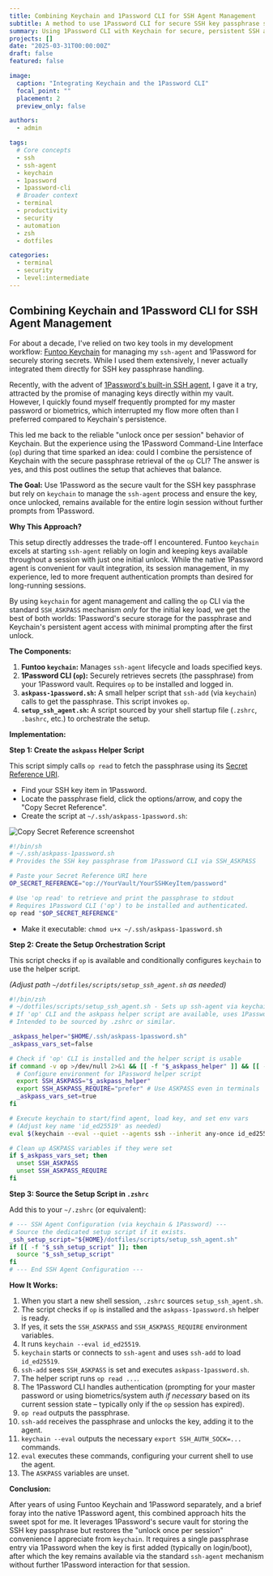 ```yaml
---
title: Combining Keychain and 1Password CLI for SSH Agent Management
subtitle: A method to use 1Password CLI for secure SSH key passphrase storage while leveraging Keychain for persistent agent access and minimal prompts.
summary: Using 1Password CLI with Keychain for secure, persistent SSH agent access with fewer password prompts after initial setup.
projects: []
date: "2025-03-31T00:00:00Z"
draft: false
featured: false

image:
  caption: "Integrating Keychain and the 1Password CLI"
  focal_point: ""
  placement: 2
  preview_only: false

authors:
  - admin

tags:
  # Core concepts
  - ssh
  - ssh-agent
  - keychain
  - 1password
  - 1password-cli
  # Broader context
  - terminal
  - productivity
  - security
  - automation
  - zsh
  - dotfiles

categories:
  - terminal
  - security
  - level:intermediate
---
```


## Combining Keychain and 1Password CLI for SSH Agent Management

For about a decade, I've relied on two key tools in my development workflow: [Funtoo Keychain](https://www.funtoo.org/Funtoo:Keychain) for managing my `ssh-agent` and 1Password for securely storing secrets.
While I used them extensively, I never actually integrated them directly for SSH key passphrase handling.

Recently, with the advent of [1Password's built-in SSH agent](https://developer.1password.com/docs/ssh/get-started/), I gave it a try, attracted by the promise of managing keys directly within my vault.
However, I quickly found myself frequently prompted for my master password or biometrics, which interrupted my flow more often than I preferred compared to Keychain's persistence.

This led me back to the reliable "unlock once per session" behavior of Keychain.
But the experience using the 1Password Command-Line Interface (`op`) during that time sparked an idea: could I combine the persistence of Keychain with the secure passphrase retrieval of the `op` CLI?
The answer is yes, and this post outlines the setup that achieves that balance.

**The Goal:** Use 1Password as the secure vault for the SSH key passphrase but rely on `keychain` to manage the `ssh-agent` process and ensure the key, once unlocked, remains available for the entire login session without further prompts from 1Password.

**Why This Approach?**

This setup directly addresses the trade-off I encountered.
Funtoo `keychain` excels at starting `ssh-agent` reliably on login and keeping keys available throughout a session with just one initial unlock.
While the native 1Password agent is convenient for vault integration, its session management, in my experience, led to more frequent authentication prompts than desired for long-running sessions.

By using `keychain` for agent management and calling the `op` CLI via the standard `SSH_ASKPASS` mechanism _only_ for the initial key load, we get the best of both worlds: 1Password's secure storage for the passphrase and Keychain's persistent agent access with minimal prompting after the first unlock.

**The Components:**

1.  **Funtoo `keychain`:** Manages `ssh-agent` lifecycle and loads specified keys.
2.  **1Password CLI (`op`):** Securely retrieves secrets (the passphrase) from your 1Password vault. Requires `op` to be installed and logged in.
3.  **`askpass-1password.sh`:** A small helper script that `ssh-add` (via `keychain`) calls to get the passphrase. This script invokes `op`.
4.  **`setup_ssh_agent.sh`:** A script sourced by your shell startup file (`.zshrc`, `.bashrc`, etc.) to orchestrate the setup.

**Implementation:**

**Step 1: Create the `askpass` Helper Script**

This script simply calls `op read` to fetch the passphrase using its [Secret Reference URI](https://developer.1password.com/docs/cli/secret-reference-syntax/).

- Find your SSH key item in 1Password.
- Locate the passphrase field, click the options/arrow, and copy the "Copy Secret Reference".
- Create the script at `~/.ssh/askpass-1password.sh`:

![Copy Secret Reference screenshot](https://developer.1password.com/img/cli/copy-secret-reference-dark.png)

```sh
#!/bin/sh
# ~/.ssh/askpass-1password.sh
# Provides the SSH key passphrase from 1Password CLI via SSH_ASKPASS

# Paste your Secret Reference URI here
OP_SECRET_REFERENCE="op://YourVault/YourSSHKeyItem/password"

# Use 'op read' to retrieve and print the passphrase to stdout
# Requires 1Password CLI ('op') to be installed and authenticated.
op read "$OP_SECRET_REFERENCE"
```

- Make it executable: `chmod u+x ~/.ssh/askpass-1password.sh`

**Step 2: Create the Setup Orchestration Script**

This script checks if `op` is available and conditionally configures `keychain` to use the helper script.

_(Adjust path `~/dotfiles/scripts/setup_ssh_agent.sh` as needed)_

```bash
#!/bin/zsh
# ~/dotfiles/scripts/setup_ssh_agent.sh - Sets up ssh-agent via keychain.
# If 'op' CLI and the askpass helper script are available, uses 1Password for passphrase.
# Intended to be sourced by .zshrc or similar.

_askpass_helper="$HOME/.ssh/askpass-1password.sh"
_askpass_vars_set=false

# Check if 'op' CLI is installed and the helper script is usable
if command -v op >/dev/null 2>&1 && [[ -f "$_askpass_helper" ]] && [[ -x "$_askpass_helper" ]]; then
  # Configure environment for 1Password helper script
  export SSH_ASKPASS="$_askpass_helper"
  export SSH_ASKPASS_REQUIRE="prefer" # Use ASKPASS even in terminals
  _askpass_vars_set=true
fi

# Execute keychain to start/find agent, load key, and set env vars
# (Adjust key name 'id_ed25519' as needed)
eval $(keychain --eval --quiet --agents ssh --inherit any-once id_ed25519)

# Clean up ASKPASS variables if they were set
if $_askpass_vars_set; then
  unset SSH_ASKPASS
  unset SSH_ASKPASS_REQUIRE
fi
```

**Step 3: Source the Setup Script in `.zshrc`**

Add this to your `~/.zshrc` (or equivalent):

```zsh
# --- SSH Agent Configuration (via keychain & 1Password) ---
# Source the dedicated setup script if it exists.
_ssh_setup_script="${HOME}/dotfiles/scripts/setup_ssh_agent.sh"
if [[ -f "$_ssh_setup_script" ]]; then
  source "$_ssh_setup_script"
fi
# --- End SSH Agent Configuration ---
```

**How It Works:**

1.  When you start a new shell session, `.zshrc` sources `setup_ssh_agent.sh`.
2.  The script checks if `op` is installed and the `askpass-1password.sh` helper is ready.
3.  If yes, it sets the `SSH_ASKPASS` and `SSH_ASKPASS_REQUIRE` environment variables.
4.  It runs `keychain --eval id_ed25519`.
5.  `keychain` starts or connects to `ssh-agent` and uses `ssh-add` to load `id_ed25519`.
6.  `ssh-add` sees `SSH_ASKPASS` is set and executes `askpass-1password.sh`.
7.  The helper script runs `op read ...`.
8.  The 1Password CLI handles authentication (prompting for your master password or using biometrics/system auth _if necessary_ based on its current session state – typically only if the `op` session has expired).
9.  `op read` outputs the passphrase.
10. `ssh-add` receives the passphrase and unlocks the key, adding it to the agent.
11. `keychain --eval` outputs the necessary `export SSH_AUTH_SOCK=...` commands.
12. `eval` executes these commands, configuring your current shell to use the agent.
13. The `ASKPASS` variables are unset.

**Conclusion:**

After years of using Funtoo Keychain and 1Password separately, and a brief foray into the native 1Password agent, this combined approach hits the sweet spot for me.
It leverages 1Password's secure vault for storing the SSH key passphrase but restores the "unlock once per session" convenience I appreciate from `keychain`.
It requires a single passphrase entry via 1Password when the key is first added (typically on login/boot), after which the key remains available via the standard `ssh-agent` mechanism without further 1Password interaction for that session.
